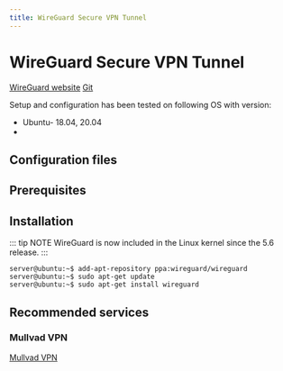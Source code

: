 ```yaml
---
title: WireGuard Secure VPN Tunnel
---
```


# WireGuard Secure VPN Tunnel

[WireGuard website](https://www.wireguard.com/) [Git](https://www.wireguard.com/repositories/)

Setup and configuration has been tested on following OS with version:

* Ubuntu- 18.04, 20.04
*

## Configuration files

## Prerequisites

## Installation

::: tip NOTE
WireGuard is now included in the Linux kernel since the 5.6 release.
:::

```{1}
server@ubuntu:~$ add-apt-repository ppa:wireguard/wireguard
server@ubuntu:~$ sudo apt-get update
server@ubuntu:~$ sudo apt-get install wireguard
```

## Recommended services <Badge text="non-sponsored" type="default"/>

### Mullvad VPN

[Mullvad VPN](https://mullvad.net/en/)
